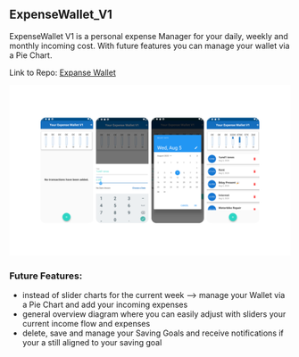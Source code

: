 
## ExpenseWallet_V1
ExpenseWallet V1 is a personal expense Manager for your daily, weekly and monthly incoming cost. 
With future features you can manage your wallet via a Pie Chart.

Link to Repo: [Expanse Wallet](https://github.com/martinstraussberger/expansewallet)

![](images/eWalletShow.png)


### Future Features:
- instead of slider charts for the current week --> manage your Wallet via a Pie Chart and add your incoming expenses
- general overview diagram where you can easily adjust with sliders your current income flow and expenses
- delete, save and manage your Saving Goals and receive notifications if your a still aligned to your saving goal
